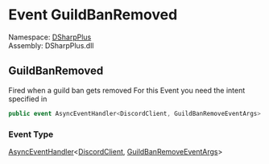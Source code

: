# Event GuildBanRemoved

Namespace: [DSharpPlus](DSharpPlus.md)  
Assembly: DSharpPlus.dll

## <a id="DSharpPlus_DiscordClient_GuildBanRemoved"></a>GuildBanRemoved

Fired when a guild ban gets removed
For this Event you need the <xref href="DSharpPlus.DiscordIntents.GuildModeration" data-throw-if-not-resolved="false"></xref> intent specified in <xref href="DSharpPlus.DiscordConfiguration.Intents" data-throw-if-not-resolved="false"></xref>

```csharp
public event AsyncEventHandler<DiscordClient, GuildBanRemoveEventArgs> GuildBanRemoved
```

### Event Type

[AsyncEventHandler](DSharpPlus.AsyncEvents.AsyncEventHandler\-2.md)<[DiscordClient](DSharpPlus.DiscordClient.md), [GuildBanRemoveEventArgs](DSharpPlus.EventArgs.GuildBanRemoveEventArgs.md)\>

